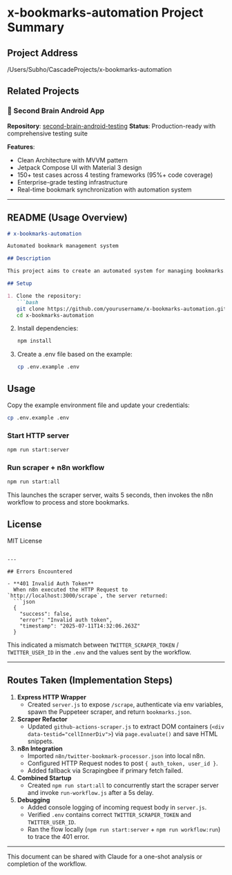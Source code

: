 # x-bookmarks-automation Project Summary

## Project Address
/Users/Subho/CascadeProjects/x-bookmarks-automation

## Related Projects

### 🤖 Second Brain Android App
**Repository**: [second-brain-android-testing](https://github.com/Das-rebel/second-brain-android-testing)
**Status**: Production-ready with comprehensive testing suite

**Features**:
- Clean Architecture with MVVM pattern
- Jetpack Compose UI with Material 3 design
- 150+ test cases across 4 testing frameworks (95%+ code coverage)
- Enterprise-grade testing infrastructure
- Real-time bookmark synchronization with automation system

---

## README (Usage Overview)

```markdown
# x-bookmarks-automation

Automated bookmark management system

## Description

This project aims to create an automated system for managing bookmarks.

## Setup

1. Clone the repository:
   ```bash
   git clone https://github.com/yourusername/x-bookmarks-automation.git
   cd x-bookmarks-automation
   ```
2. Install dependencies:
   ```bash
   npm install
   ```
3. Create a .env file based on the example:
   ```bash
   cp .env.example .env
   ```

## Usage

Copy the example environment file and update your credentials:

```bash
cp .env.example .env
```

### Start HTTP server

```bash
npm run start:server
```

### Run scraper + n8n workflow

```bash
npm run start:all
```

This launches the scraper server, waits 5 seconds, then invokes the n8n workflow to process and store bookmarks.

## License

MIT License
```

---

## Errors Encountered

- **401 Invalid Auth Token**  
  When n8n executed the HTTP Request to `http://localhost:3000/scrape`, the server returned:
  ```json
  {
    "success": false,
    "error": "Invalid auth token",
    "timestamp": "2025-07-11T14:32:06.263Z"
  }
  ```
  This indicated a mismatch between `TWITTER_SCRAPER_TOKEN` / `TWITTER_USER_ID` in the `.env` and the values sent by the workflow.

---

## Routes Taken (Implementation Steps)

1. **Express HTTP Wrapper**  
   - Created `server.js` to expose `/scrape`, authenticate via env variables, spawn the Puppeteer scraper, and return `bookmarks.json`.
2. **Scraper Refactor**  
   - Updated `github-actions-scraper.js` to extract DOM containers (`<div data-testid="cellInnerDiv">`) via `page.evaluate()` and save HTML snippets.
3. **n8n Integration**  
   - Imported `n8n/twitter-bookmark-processor.json` into local n8n.
   - Configured HTTP Request nodes to post `{ auth_token, user_id }`.
   - Added fallback via Scrapingbee if primary fetch failed.
4. **Combined Startup**  
   - Created `npm run start:all` to concurrently start the scraper server and invoke `run-workflow.js` after a 5s delay.
5. **Debugging**  
   - Added console logging of incoming request body in `server.js`.
   - Verified `.env` contains correct `TWITTER_SCRAPER_TOKEN` and `TWITTER_USER_ID`.
   - Ran the flow locally (`npm run start:server` + `npm run workflow:run`) to trace the 401 error.

---

This document can be shared with Claude for a one-shot analysis or completion of the workflow.
